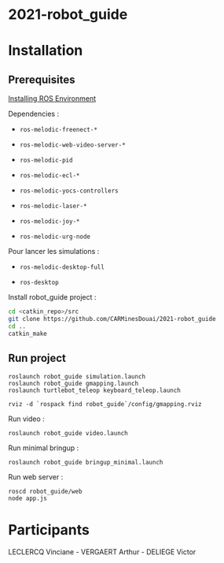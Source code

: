 # 2021-robot_guide

# Installation

## Prerequisites

[Installing ROS Environment](http://wiki.ros.org/fr/ROS/Tutorials/InstallingandConfiguringROSEnvironment)

Dependencies :

* `ros-melodic-freenect-*`

* `ros-melodic-web-video-server-*`

* `ros-melodic-pid`

* `ros-melodic-ecl-*`

* `ros-melodic-yocs-controllers`

* `ros-melodic-laser-*`

* `ros-melodic-joy-*`

* `ros-melodic-urg-node`

Pour lancer les simulations :

* `ros-melodic-desktop-full`

* `ros-desktop`

Install robot_guide project :

```bash
cd <catkin_repo>/src
git clone https://github.com/CARMinesDouai/2021-robot_guide
cd ..
catkin_make
```

## Run project

```
roslaunch robot_guide simulation.launch
roslaunch robot_guide gmapping.launch
roslaunch turtlebot_teleop keyboard_teleop.launch

rviz -d `rospack find robot_guide`/config/gmapping.rviz
```

Run video :

`roslaunch robot_guide video.launch`

Run minimal bringup :

`roslaunch robot_guide bringup_minimal.launch`

Run web server :

```bash
roscd robot_guide/web
node app.js
```

# Participants
LECLERCQ Vinciane - VERGAERT Arthur - DELIEGE Victor
